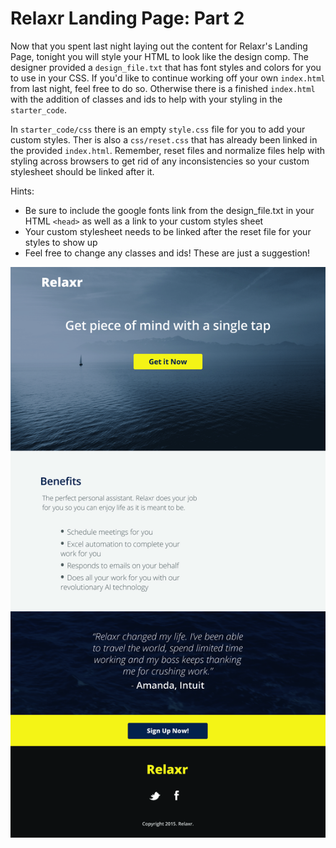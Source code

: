 # Relaxr Landing Page: Part 2

Now that you spent last night laying out the content for Relaxr's Landing Page, tonight you will style your HTML to look like the design comp. The designer provided a `design_file.txt` that has font styles and colors for you to use in your CSS. If you'd like to continue working off your own `index.html` from last night, feel free to do so. Otherwise there is a finished `index.html` with the addition of classes and ids to help with your styling in the `starter_code`. 

In `starter_code/css` there is an empty `style.css` file for you to add your custom styles. Ther is also a `css/reset.css` that has already been linked in the provided `index.html`. Remember, reset files and normalize files help with styling across browsers to get rid of any inconsistencies so your custom stylesheet should be linked after it.

Hints:
- Be sure to include the google fonts link from the design_file.txt in your HTML `<head>` as well as a link to your custom styles sheet
- Your custom stylesheet needs to be linked after the reset file for your styles to show up
- Feel free to change any classes and ids! These are just a suggestion!


![Relaxr Landing Page](starter_code/images/relaxr_landing.jpg)


